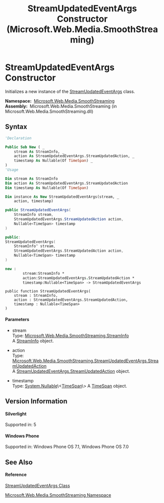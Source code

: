 ﻿---
title: StreamUpdatedEventArgs Constructor  (Microsoft.Web.Media.SmoothStreaming)
TOCTitle: StreamUpdatedEventArgs Constructor
ms:assetid: M:Microsoft.Web.Media.SmoothStreaming.StreamUpdatedEventArgs.#ctor(Microsoft.Web.Media.SmoothStreaming.StreamInfo,Microsoft.Web.Media.SmoothStreaming.StreamUpdatedEventArgs.StreamUpdatedAction,System.Nullable{System.TimeSpan})
ms:mtpsurl: https://msdn.microsoft.com/en-us/library/microsoft.web.media.smoothstreaming.streamupdatedeventargs.streamupdatedeventargs(v=VS.95)
ms:contentKeyID: 46307365
ms.date: 05/31/2012
mtps_version: v=VS.95
f1_keywords:
- Microsoft.Web.Media.SmoothStreaming.StreamUpdatedEventArgs.#ctor
- Microsoft.Web.Media.SmoothStreaming.StreamUpdatedEventArgs.StreamUpdatedEventArgs
dev_langs:
- CSharp
- JScript
- VB
- FSharp
- c++
api_location:
- Microsoft.Web.Media.SmoothStreaming.dll
api_name:
- Microsoft.Web.Media.SmoothStreaming.StreamUpdatedEventArgs..ctor
api_type:
- Managed
topic_type:
- apiref
- kbSyntax
product_family_name: VS
ROBOTS: INDEX,FOLLOW
---

# StreamUpdatedEventArgs Constructor

Initializes a new instance of the [StreamUpdatedEventArgs](streamupdatedeventargs-class-microsoft-web-media-smoothstreaming_1.md) class.

**Namespace:**  [Microsoft.Web.Media.SmoothStreaming](microsoft-web-media-smoothstreaming-namespace_1.md)  
**Assembly:**  Microsoft.Web.Media.SmoothStreaming (in Microsoft.Web.Media.SmoothStreaming.dll)

## Syntax

``` vb
'Declaration

Public Sub New ( _
    stream As StreamInfo, _
    action As StreamUpdatedEventArgs.StreamUpdatedAction, _
    timestamp As Nullable(Of TimeSpan) _
)
'Usage

Dim stream As StreamInfo
Dim action As StreamUpdatedEventArgs.StreamUpdatedAction
Dim timestamp As Nullable(Of TimeSpan)

Dim instance As New StreamUpdatedEventArgs(stream, _
    action, timestamp)
```

``` csharp
public StreamUpdatedEventArgs(
    StreamInfo stream,
    StreamUpdatedEventArgs.StreamUpdatedAction action,
    Nullable<TimeSpan> timestamp
)
```

``` c++
public:
StreamUpdatedEventArgs(
    StreamInfo^ stream, 
    StreamUpdatedEventArgs.StreamUpdatedAction action, 
    Nullable<TimeSpan> timestamp
)
```

``` fsharp
new : 
        stream:StreamInfo * 
        action:StreamUpdatedEventArgs.StreamUpdatedAction * 
        timestamp:Nullable<TimeSpan> -> StreamUpdatedEventArgs
```

``` jscript
public function StreamUpdatedEventArgs(
    stream : StreamInfo, 
    action : StreamUpdatedEventArgs.StreamUpdatedAction, 
    timestamp : Nullable<TimeSpan>
)
```

#### Parameters

  - stream  
    Type: [Microsoft.Web.Media.SmoothStreaming.StreamInfo](streaminfo-class-microsoft-web-media-smoothstreaming_1.md)  
    A [StreamInfo](streaminfo-class-microsoft-web-media-smoothstreaming_1.md) object.

<!-- end list -->

  - action  
    Type: [Microsoft.Web.Media.SmoothStreaming.StreamUpdatedEventArgs.StreamUpdatedAction](streamupdatedeventargs-streamupdatedaction-enumeration-microsoft-web-media-smoothstreaming_1.md)  
    A [StreamUpdatedEventArgs.StreamUpdatedAction](streamupdatedeventargs-streamupdatedaction-enumeration-microsoft-web-media-smoothstreaming_1.md) object.

<!-- end list -->

  - timestamp  
    Type: [System.Nullable](https://msdn.microsoft.com/en-us/library/b3h38hb0\(v=vs.95\))\<[TimeSpan](https://msdn.microsoft.com/en-us/library/269ew577\(v=vs.95\))\>  
    A [TimeSpan](https://msdn.microsoft.com/en-us/library/269ew577\(v=vs.95\)) object.

## Version Information

#### Silverlight

Supported in: 5  

#### Windows Phone

Supported in: Windows Phone OS 7.1, Windows Phone OS 7.0  

## See Also

#### Reference

[StreamUpdatedEventArgs Class](streamupdatedeventargs-class-microsoft-web-media-smoothstreaming_1.md)

[Microsoft.Web.Media.SmoothStreaming Namespace](microsoft-web-media-smoothstreaming-namespace_1.md)


